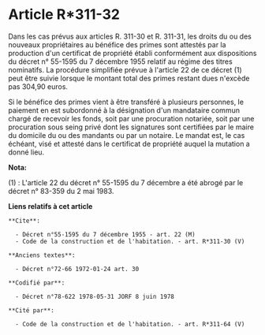 # Article R*311-32

Dans les cas prévus aux articles R. 311-30 et R. 311-31, les droits du ou des nouveaux propriétaires au bénéfice des primes
sont attestés par la production d'un certificat de propriété établi conformément aux dispositions du décret n° 55-1595 du 7
décembre 1955 relatif au régime des titres nominatifs. La procédure simplifiée prévue à l'article 22 de ce décret (1) peut
être suivie lorsque le montant total des primes restant dues n'excède pas 304,90 euros. 

Si le bénéfice des primes vient à être transféré à plusieurs personnes, le paiement en est subordonné à la désignation d'un
mandataire commun chargé de recevoir les fonds, soit par une procuration notariée, soit par une procuration sous seing privé
dont les signatures sont certifiées par le maire du domicile du ou des mandants ou par un notaire. Le mandat est, le cas
échéant, visé et attesté dans le certificat de propriété auquel la mutation a donné lieu.

**Nota:**

(1) : L'article 22 du décret n° 55-1595 du 7 décembre a été abrogé par le décret n° 83-359 du 2 mai 1983.

**Liens relatifs à cet article**

	**Cite**:

	  - Décret n°55-1595 du 7 décembre 1955 - art. 22 (M)
	  - Code de la construction et de l'habitation. - art. R*311-30 (V)

	**Anciens textes**:

	  - Décret n°72-66 1972-01-24 art. 30

	**Codifié par**:

	  - Décret n°78-622 1978-05-31 JORF 8 juin 1978

	**Cité par**:

	  - Code de la construction et de l'habitation. - art. R*311-64 (V)
